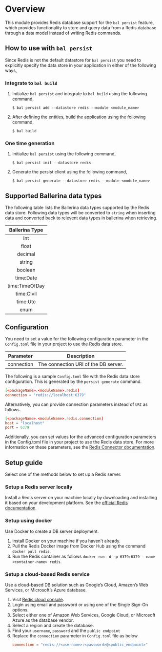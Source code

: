 # Overview

This module provides Redis database support for the `bal persist` feature, which provides functionality to store and query data from a Redis database through a data model instead of writing Redis commands.

## How to use with `bal persist`
Since Redis is not the default datastore for `bal persist` you need to explicitly specify the data store in your application in either of the following ways,

### Integrate to `bal build`
1. Initialize `bal persist` and integrate to `bal build` using the following command,
    ```
    $ bal persist add --datastore redis --module <module_name>
    ```
2. After defining the entities, build the application using the following command,
    ```
    $ bal build
    ```

### One time generation
1. Initialize `bal persist` using the following command,
    ```
    $ bal persist init --datastore redis
    ```
2. Generate the persist client using the following command,
    ```
    $ bal persist generate --datastore redis --module <module_name>
    ```

## Supported Ballerina data types
The following table lists the Ballerina data types supported by the Redis data store. Following data types will be converted to `string` when inserting data and converted back to relevent data types in ballerina when retrieving.

|  Ballerina Type  |
|:----------------:|
|       int        |
|      float       |
|     decimal      |
|      string      |
|     boolean      |
|    time:Date     |
|  time:TimeOfDay  |
|    time:Civil    |
|     time:Utc     |
|       enum       |

## Configuration

You need to set a value for the following configuration parameter in the `Config.toml` file in your project to use the Redis data store.

| Parameter  |             Description              |
|:----------:|:------------------------------------:|
| connection | The connection URI of the DB server. |

The following is a sample `Config.toml` file with the Redis data store configuration. This is generated by the `persist generate` command.

```toml
[<packageName>.<moduleName>.redis]
connection = "redis://localhost:6379"
```

Alternatively, you can provide connection parameters instead of `URI` as follows.
```toml
[<packageName>.<moduleName>.redis.connection]
host = "localhost"
port = 6379
```

Additionally, you can set values for the advanced configuration parameters in the Config.toml file in your project to use the Redis data store. For more information on these parameters, see the [Redis Connector documentation](https://central.ballerina.io/ballerinax/redis/latest#ConnectionConfig).

## Setup guide

Select one of the methods below to set up a Redis server.

### Setup a Redis server locally
Install a Redis server on your machine locally by downloading and installing it based on your development platform. See the [official Redis documentation](https://redis.io/download/).
  
### Setup using docker
Use Docker to create a DB server deployment.
  1. Install Docker on your machine if you haven't already.
  2. Pull the Redis Docker image from Docker Hub using the command `docker pull redis`.
  3. Run the Redis container as follows `docker run -d -p 6379:6379 --name <container-name> redis`.

### Setup a cloud-based Redis service
Use a cloud-based DB solution such as Google’s Cloud, Amazon’s Web Services, or Microsoft’s Azure database.
   1. Visit [Redis cloud console](https://app.redislabs.com).
   2. Login using email and password or using one of the Single Sign-On options.
   3. Select either one of Amazon Web Services, Google Cloud, or Microsoft Azure as the database vendor.
   4. Select a region and create the database.
   5. Find your `username`, `password` and the `public endpoint`
   6. Replace the `connection` parameter in `Config.toml` file as below
      ```toml
      connection = "redis://<username>:<password>@<public_endpoint>"